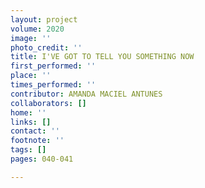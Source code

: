 ```yaml
---
layout: project
volume: 2020
image: ''
photo_credit: ''
title: I'VE GOT TO TELL YOU SOMETHING NOW
first_performed: ''
place: ''
times_performed: ''
contributor: AMANDA MACIEL ANTUNES
collaborators: []
home: ''
links: []
contact: ''
footnote: ''
tags: []
pages: 040-041

---
```




